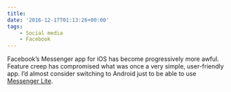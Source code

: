 ```yaml
---
title:
date: '2016-12-17T01:13:26+00:00'
tags:
    - Social media
    - Facebook
---
```


Facebook’s Messenger app for iOS has become progressively more awful. Feature creep has compromised what was once a very simple, user-friendly app. I’d almost consider switching to Android just to be able to use [Messenger Lite](https://play.google.com/store/apps/details?id=com.facebook.mlite&hl=en).